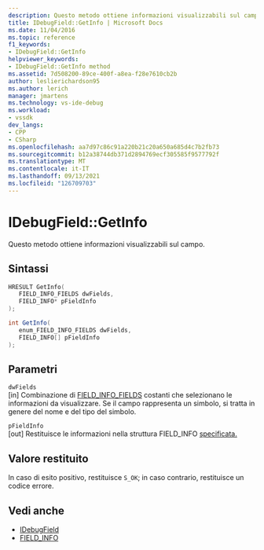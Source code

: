```yaml
---
description: Questo metodo ottiene informazioni visualizzabili sul campo.
title: IDebugField::GetInfo | Microsoft Docs
ms.date: 11/04/2016
ms.topic: reference
f1_keywords:
- IDebugField::GetInfo
helpviewer_keywords:
- IDebugField::GetInfo method
ms.assetid: 7d508200-89ce-400f-a8ea-f28e7610cb2b
author: leslierichardson95
ms.author: lerich
manager: jmartens
ms.technology: vs-ide-debug
ms.workload:
- vssdk
dev_langs:
- CPP
- CSharp
ms.openlocfilehash: aa7d97c86c91a220b21c20a650a685d4c7b2fb73
ms.sourcegitcommit: b12a38744db371d2894769ecf305585f9577792f
ms.translationtype: MT
ms.contentlocale: it-IT
ms.lasthandoff: 09/13/2021
ms.locfileid: "126709703"
---
```

# <a name="idebugfieldgetinfo"></a>IDebugField::GetInfo
Questo metodo ottiene informazioni visualizzabili sul campo.

## <a name="syntax"></a>Sintassi

```cpp
HRESULT GetInfo( 
   FIELD_INFO_FIELDS dwFields,
   FIELD_INFO* pFieldInfo
);
```

```csharp
int GetInfo(
   enum_FIELD_INFO_FIELDS dwFields,
   FIELD_INFO[] pFieldInfo
);
```

## <a name="parameters"></a>Parametri
`dwFields`\
[in] Combinazione di [FIELD_INFO_FIELDS](../../../extensibility/debugger/reference/field-info-fields.md) costanti che selezionano le informazioni da visualizzare. Se il campo rappresenta un simbolo, si tratta in genere del nome e del tipo del simbolo.

`pFieldInfo`\
[out] Restituisce le informazioni nella struttura FIELD_INFO [specificata.](../../../extensibility/debugger/reference/field-info.md)

## <a name="return-value"></a>Valore restituito
 In caso di esito positivo, restituisce `S_OK`; in caso contrario, restituisce un codice errore.

## <a name="see-also"></a>Vedi anche
- [IDebugField](../../../extensibility/debugger/reference/idebugfield.md)
- [FIELD_INFO](../../../extensibility/debugger/reference/field-info.md)
